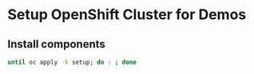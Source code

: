 # Setup OpenShift Cluster for Demos

## Install components

```sh
until oc apply -k setup; do : ; done
```
